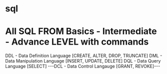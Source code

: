 # sql
# All SQL FROM Basics - Intermediate - Advance LEVEL with commands

DDL - Data Definition Language [CREATE, ALTER, DROP, TRUNCATE]
DML - Data Manipulation Language [INSERT, UPDATE, DELETE]
DQL - Data Query Language [SELECT]
---DCL - Data Control Langauge [GRANT, REVOKE]---
